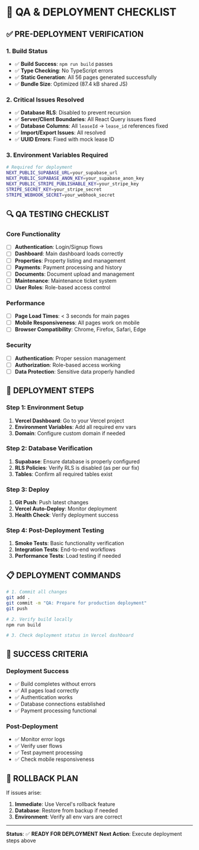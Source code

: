 # 🚀 QA & DEPLOYMENT CHECKLIST

## ✅ **PRE-DEPLOYMENT VERIFICATION**

### 1. Build Status
- ✅ **Build Success**: `npm run build` passes
- ✅ **Type Checking**: No TypeScript errors
- ✅ **Static Generation**: All 56 pages generated successfully
- ✅ **Bundle Size**: Optimized (87.4 kB shared JS)

### 2. Critical Issues Resolved
- ✅ **Database RLS**: Disabled to prevent recursion
- ✅ **Server/Client Boundaries**: All React Query issues fixed
- ✅ **Database Columns**: All `leaseId` → `lease_id` references fixed
- ✅ **Import/Export Issues**: All resolved
- ✅ **UUID Errors**: Fixed with mock lease ID

### 3. Environment Variables Required
```bash
# Required for deployment
NEXT_PUBLIC_SUPABASE_URL=your_supabase_url
NEXT_PUBLIC_SUPABASE_ANON_KEY=your_supabase_anon_key
NEXT_PUBLIC_STRIPE_PUBLISHABLE_KEY=your_stripe_key
STRIPE_SECRET_KEY=your_stripe_secret
STRIPE_WEBHOOK_SECRET=your_webhook_secret
```

## 🔍 **QA TESTING CHECKLIST**

### Core Functionality
- [ ] **Authentication**: Login/Signup flows
- [ ] **Dashboard**: Main dashboard loads correctly
- [ ] **Properties**: Property listing and management
- [ ] **Payments**: Payment processing and history
- [ ] **Documents**: Document upload and management
- [ ] **Maintenance**: Maintenance ticket system
- [ ] **User Roles**: Role-based access control

### Performance
- [ ] **Page Load Times**: < 3 seconds for main pages
- [ ] **Mobile Responsiveness**: All pages work on mobile
- [ ] **Browser Compatibility**: Chrome, Firefox, Safari, Edge

### Security
- [ ] **Authentication**: Proper session management
- [ ] **Authorization**: Role-based access working
- [ ] **Data Protection**: Sensitive data properly handled

## 🚀 **DEPLOYMENT STEPS**

### Step 1: Environment Setup
1. **Vercel Dashboard**: Go to your Vercel project
2. **Environment Variables**: Add all required env vars
3. **Domain**: Configure custom domain if needed

### Step 2: Database Verification
1. **Supabase**: Ensure database is properly configured
2. **RLS Policies**: Verify RLS is disabled (as per our fix)
3. **Tables**: Confirm all required tables exist

### Step 3: Deploy
1. **Git Push**: Push latest changes
2. **Vercel Auto-Deploy**: Monitor deployment
3. **Health Check**: Verify deployment success

### Step 4: Post-Deployment Testing
1. **Smoke Tests**: Basic functionality verification
2. **Integration Tests**: End-to-end workflows
3. **Performance Tests**: Load testing if needed

## 📋 **DEPLOYMENT COMMANDS**

```bash
# 1. Commit all changes
git add .
git commit -m "QA: Prepare for production deployment"
git push

# 2. Verify build locally
npm run build

# 3. Check deployment status in Vercel dashboard
```

## 🎯 **SUCCESS CRITERIA**

### Deployment Success
- ✅ Build completes without errors
- ✅ All pages load correctly
- ✅ Authentication works
- ✅ Database connections established
- ✅ Payment processing functional

### Post-Deployment
- ✅ Monitor error logs
- ✅ Verify user flows
- ✅ Test payment processing
- ✅ Check mobile responsiveness

## 🚨 **ROLLBACK PLAN**

If issues arise:
1. **Immediate**: Use Vercel's rollback feature
2. **Database**: Restore from backup if needed
3. **Environment**: Verify all env vars are correct

---

**Status**: ✅ **READY FOR DEPLOYMENT**
**Next Action**: Execute deployment steps above 